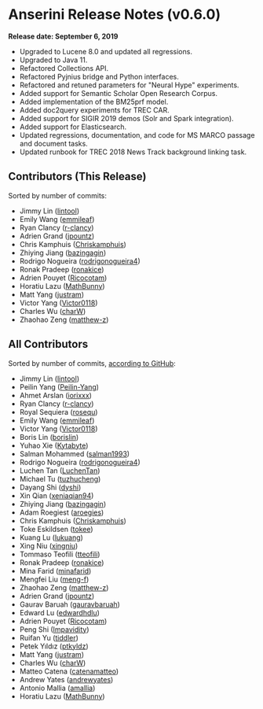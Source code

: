 # Anserini Release Notes (v0.6.0)

**Release date: September 6, 2019**

+ Upgraded to Lucene 8.0 and updated all regressions.
+ Upgraded to Java 11.
+ Refactored Collections API.
+ Refactored Pyjnius bridge and Python interfaces.
+ Refactored and retuned parameters for "Neural Hype" experiments.
+ Added support for Semantic Scholar Open Research Corpus.
+ Added implementation of the BM25prf model.
+ Added doc2query experiments for TREC CAR.
+ Added support for SIGIR 2019 demos (Solr and Spark integration).
+ Added support for Elasticsearch.
+ Updated regressions, documentation, and code for MS MARCO passage and document tasks.
+ Updated runbook for TREC 2018 News Track background linking task.

## Contributors (This Release)

Sorted by number of commits:

+ Jimmy Lin ([lintool](https://github.com/lintool))
+ Emily Wang ([emmileaf](https://github.com/emmileaf))
+ Ryan Clancy ([r-clancy](https://github.com/r-clancy))
+ Adrien Grand ([jpountz](https://github.com/jpountz))
+ Chris Kamphuis ([Chriskamphuis](https://github.com/Chriskamphuis))
+ Zhiying Jiang ([bazingagin](https://github.com/bazingagin))
+ Rodrigo Nogueira ([rodrigonogueira4](https://github.com/rodrigonogueira4))
+ Ronak Pradeep ([ronakice](https://github.com/ronakice))
+ Adrien Pouyet ([Ricocotam](https://github.com/Ricocotam))
+ Horatiu Lazu ([MathBunny](https://github.com/MathBunny))
+ Matt Yang ([justram](https://github.com/justram))
+ Victor Yang ([Victor0118](https://github.com/Victor0118))
+ Charles Wu ([charW](https://github.com/charW))
+ Zhaohao Zeng ([matthew-z](https://github.com/matthew-z))

## All Contributors

Sorted by number of commits, [according to GitHub](https://github.com/castorini/Anserini/graphs/contributors):

+ Jimmy Lin ([lintool](https://github.com/lintool))
+ Peilin Yang ([Peilin-Yang](https://github.com/Peilin-Yang))
+ Ahmet Arslan ([iorixxx](https://github.com/iorixxx))
+ Ryan Clancy ([r-clancy](https://github.com/r-clancy))
+ Royal Sequiera ([rosequ](https://github.com/rosequ))
+ Emily Wang ([emmileaf](https://github.com/emmileaf))
+ Victor Yang ([Victor0118](https://github.com/Victor0118))
+ Boris Lin ([borislin](https://github.com/borislin))
+ Yuhao Xie ([Kytabyte](https://github.com/Kytabyte))
+ Salman Mohammed ([salman1993](https://github.com/salman1993))
+ Rodrigo Nogueira ([rodrigonogueira4](https://github.com/rodrigonogueira4))
+ Luchen Tan ([LuchenTan](https://github.com/LuchenTan))
+ Michael Tu ([tuzhucheng](https://github.com/tuzhucheng))
+ Dayang Shi ([dyshi](https://github.com/dyshi))
+ Xin Qian ([xeniaqian94](https://github.com/xeniaqian94))
+ Zhiying Jiang ([bazingagin](https://github.com/bazingagin))
+ Adam Roegiest ([aroegies](https://github.com/aroegies))
+ Chris Kamphuis ([Chriskamphuis](https://github.com/Chriskamphuis))
+ Toke Eskildsen ([tokee](https://github.com/tokee))
+ Kuang Lu ([lukuang](https://github.com/lukuang))
+ Xing Niu ([xingniu](https://github.com/xingniu))
+ Tommaso Teofili ([tteofili](https://github.com/tteofili))
+ Ronak Pradeep ([ronakice](https://github.com/ronakice))
+ Mina Farid ([minafarid](https://github.com/minafarid))
+ Mengfei Liu ([meng-f](https://github.com/meng-f))
+ Zhaohao Zeng ([matthew-z](https://github.com/matthew-z))
+ Adrien Grand ([jpountz](https://github.com/jpountz))
+ Gaurav Baruah ([gauravbaruah](https://github.com/gauravbaruah))
+ Edward Lu ([edwardhdlu](https://github.com/edwardhdlu))
+ Adrien Pouyet ([Ricocotam](https://github.com/Ricocotam))
+ Peng Shi ([Impavidity](https://github.com/Impavidity))
+ Ruifan Yu ([tiddler](https://github.com/tiddler))
+ Petek Yıldız ([ptkyldz](https://github.com/ptkyldz))
+ Matt Yang ([justram](https://github.com/justram))
+ Charles Wu ([charW](https://github.com/charW))
+ Matteo Catena ([catenamatteo](https://github.com/catenamatteo))
+ Andrew Yates ([andrewyates](https://github.com/andrewyates))
+ Antonio Mallia ([amallia](https://github.com/amallia))
+ Horatiu Lazu ([MathBunny](https://github.com/MathBunny))
